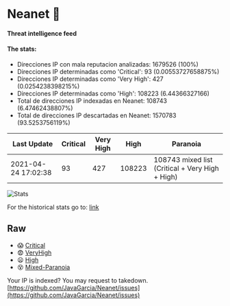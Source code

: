 # Neanet :hocho:
#### Threat intelligence feed
#### The stats:

- Direcciones IP con mala reputacion analizadas: 1679526 (100%)
- Direcciones IP determinadas como 'Critical':  93 (0.00553727658875%)
- Direcciones IP determinadas como 'Very High':  427 (0.0254238398215%)
- Direcciones IP determinadas como 'High':  108223 (6.44366327166)
- Total de direcciones IP indexadas en Neanet:  108743 (6.47462438807%)
- Total de direcciones IP descartadas en Neanet:  1570783 (93.5253756119%)

| Last Update | Critical | Very High | High | Paranoia |
| --- | --- | --- | --- | --- |
| 2021-04-24 17:02:38 | 93 | 427 | 108223 | 108743 mixed list (Critical + Very High + High)|

![Stats](https://docs.google.com/spreadsheets/d/e/2PACX-1vSnaNMIXVabIpDJjufMlzH7poXnshF3mgd8Is1g9ytUEzVsP5my4Trn8f-xkoLLQ38xpL3HtmUexLo6/pubchart?oid=501124687&format=image)

For the historical stats go to: [link](/stats.csv)
## Raw
- :scream: [Critical](https://raw.githubusercontent.com/JavaGarcia/Neanet/master/blacklists/neanet_critical.txt)
- :fearful: [VeryHigh](https://raw.githubusercontent.com/JavaGarcia/Neanet/master/blacklists/neanet_veryHigh.txtt)
- :frowning: [High](https://raw.githubusercontent.com/JavaGarcia/Neanet/master/blacklists/neanet_high.txt)
- :dizzy_face: [Mixed-Paranoia](https://raw.githubusercontent.com/JavaGarcia/Neanet/master/blacklists/neanet_all.txt)


Your IP is indexed? You may request to takedown. [https://github.com/JavaGarcia/Neanet/issues](https://github.com/JavaGarcia/Neanet/issues)


































































































































































































































































































































































































































































































































































































































































































































































































































































































































































































































































































































































































































































































































































































































































































































































































































































































































































































































































































































































































































































































































































































































































































































































































































































































































































































































































































































































































































































































































































































































































































































































































































































































































































































































































































































































































































































































































































































































































































































































































































































































































































































































































































































































































































































































































































































































































































































































































































































































































































































































































































































































































































































































































































































































































































































































































































































































































































































































































































































































































































































